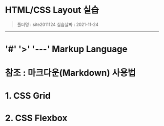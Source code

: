 # HTML/CSS Layout 실습
> 폴더명 : site2011124
> 실습날짜 : 2021-11-24
---  

# '#' '>' '---' Markup Language
# 참조 : 마크다운(Markdown) 사용법
 
# 1. CSS Grid

# 2. CSS Flexbox
